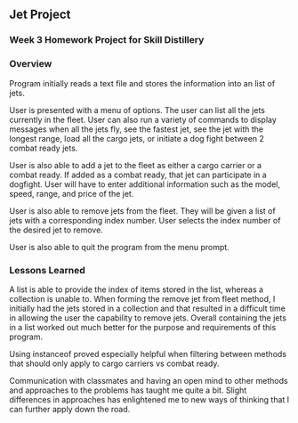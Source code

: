 ## Jet Project

### Week 3 Homework Project for Skill Distillery

### Overview

 Program initially reads a text file and stores the information into an list of jets.

 User is presented with a menu of options. The user can list all the jets currently in the fleet. User can also run a variety of commands to display messages when all the jets fly, see the fastest jet, see the jet with the longest range, load all the cargo jets, or initiate a dog fight between 2 combat ready jets.

 User is also able to add a jet to the fleet as either a cargo carrier or a combat ready. If added as a combat ready, that jet can participate in a dogfight. User will have to enter additional information such as the model, speed, range, and price of the jet.

 User is also able to remove jets from the fleet. They will be given a list of jets with a corresponding index number. User selects the index number of the desired jet to remove.

 User is also able to quit the program from the menu prompt.

### Lessons Learned

A list is able to provide the index of items stored in the list, whereas a collection is unable to. When forming the remove jet from fleet method, I initially had the jets stored in a collection and that resulted in a difficult time in allowing the user the capability to remove jets. Overall containing the jets in a list worked out much better for the purpose and requirements of this program.

Using instanceof proved especially helpful when filtering between methods that should only apply to cargo carriers vs combat ready.

Communication with classmates and having an open mind to other methods and approaches to the problems has taught me quite a bit. Slight differences in approaches has enlightened me to new ways of thinking that I can further apply down the road.

